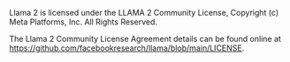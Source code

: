 Llama 2 is licensed under the LLAMA 2 Community License,
Copyright (c) Meta Platforms, Inc. All Rights Reserved.


The Llama 2 Community License Agreement details can be found online at https://github.com/facebookresearch/llama/blob/main/LICENSE.
